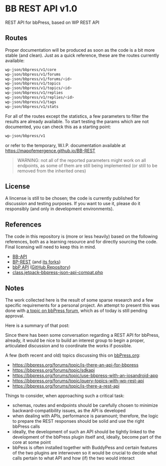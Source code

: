 # BB REST API v1.0
REST API for bbPress, based on WP REST API

## Routes

Proper documentation will be produced as soon as the code is a bit more stable (and clean).
Just as a quick reference, these are the routes currently available:

```bash
wp-json/bbpress/v1/core
wp-json/bbpress/v1/forums
wp-json/bbpress/v1/forums/<id>
wp-json/bbpress/v1/topics
wp-json/bbpress/v1/topics/<id>
wp-json/bbpress/v1/replies
wp-json/bbpress/v1/replies/<id>
wp-json/bbpress/v1/tags
wp-json/bbpress/v1/stats
```

For all of the routes except the statistics, a few parameters to filter the results are already available.
To start testing the params which are not documented, you can check this as a starting point:

```bash
wp-json/bbpress/v1
```

or refer to the temporary, W.I.P. documentation available at <https://mapofemergence.github.io/BB-REST>

> WARNING: not all of the reported parameters might work on all endpoints, as some of them are still being implemented (or still to be removed from the inherited ones)

## License

A lincense is still to be chosen; the code is currently published for discussion and testing purposes. If you want to use it, please do it responsibly (and only in development environments).

## References

The code in this repository is (more or less heavily) based on the following references, both as a learning resource and for directly sourcing the code.
Final licensing will need to keep this in mind. 
* [BB-API](https://github.com/thenbrent/BB-API)
* [BP-REST](https://github.com/buddypress/BP-REST) (and [its forks](https://github.com/modemlooper/BP-REST/network))
* [bbP API](https://wordpress.org/plugins/bbp-api) ([GitHub Repository](https://github.com/ePascalC/bbp-API))
* [class.jetpack-bbpress-json-api-compat.php](https://plugins.trac.wordpress.org/browser/jetpack/trunk/class.jetpack-bbpress-json-api-compat.php)

## Notes

The work collected here is the result of some sparse research and a few specific requirements for a personal project.
An attempt to present this was done with [a topic on bbPress forum](https://bbpress.org/?post_type=topic&p=181440), which as of today is still pending approval.

Here is a summary of that post:

Since there has been some conversation regarding a REST API for bbPress, already, it would be nice to build an interest group to begin a proper, articulated discussion and to coordinate the works if possible.

A few (both recent and old) topics discussing this on [bbPress.org](https://bbpress.org):
* <https://bbpress.org/forums/topic/is-there-an-api-for-bbpress>
* <https://bbpress.org/forums/topic/sdkapi>
* <https://bbpress.org/forums/topic/use-bbpress-with-an-iosandroid-app>
* <https://bbpress.org/forums/topic/query-topics-with-wp-rest-api>
* <https://bbpress.org/forums/topic/is-there-a-rest-api>

Things to consider, when approaching such a critical task:
* schemas, routes and endpoints should be carefully chosen to minimize backward-compatibility issues, as the API is developed
* when dealing with APIs, performance is paramount; therefore, the logic to prepare the REST responses should be solid and use the right bbPress calls
* ideally, the development of such an API should be tightly linked to the development of the bbPress plugin itself and, ideally, become part of the core at some point
* bbPess is often installed together with BuddyPess and certain features of the two plugins are interwoven so it would be crucial to decide what calls pertain to what API and how (if) the two would interact
